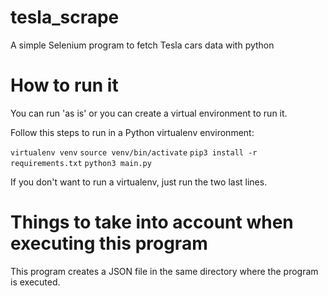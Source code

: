 # tesla_scrape
A simple Selenium program to fetch Tesla cars data with python

# How to run it

You can run 'as is' or you can create a virtual environment to run it.

Follow this steps to run in a Python virtualenv environment:

`virtualenv venv`
`source venv/bin/activate`
`pip3 install -r requirements.txt`
`python3 main.py`

If you don't want to run a virtualenv, just run the two last lines.


# Things to take into account when executing this program

This program creates a JSON file in the same directory where the program is executed.